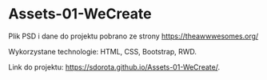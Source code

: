 # Assets-01-WeCreate
Plik PSD i dane do projektu pobrano ze strony https://theawwwesomes.org/

Wykorzystane technologie: HTML, CSS, Bootstrap, RWD.

Link do projektu: https://sdorota.github.io/Assets-01-WeCreate/.
